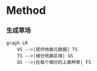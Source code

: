 # Method

### 生成草场
```mermaid
graph LR
	VS -->|提供地面元数据| TS
	TS -->|细分地面区域| GS
	GS -->|在每个细分的上面种草| FS
```

### 